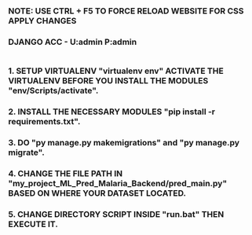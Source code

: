 #
#
### NOTE: USE CTRL + F5 TO FORCE RELOAD WEBSITE FOR CSS APPLY CHANGES
### DJANGO ACC - U:admin P:admin
#
### 1. SETUP VIRTUALENV "virtualenv env" ACTIVATE THE VIRTUALENV BEFORE YOU INSTALL THE MODULES "env/Scripts/activate".
### 2. INSTALL THE NECESSARY MODULES "pip install -r requirements.txt".
### 3. DO "py manage.py makemigrations" and "py manage.py migrate".
### 4. CHANGE THE FILE PATH IN "my_project_ML_Pred_Malaria_Backend/pred_main.py" BASED ON WHERE YOUR DATASET LOCATED.
### 5. CHANGE DIRECTORY SCRIPT INSIDE "run.bat" THEN EXECUTE IT.
